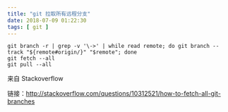 ```yaml
---
title: "git 拉取所有远程分支"
date: 2018-07-09 01:22:30
tags: [ git ]
---
```

```
git branch -r | grep -v '\->' | while read remote; do git branch --track "${remote#origin/}" "$remote"; done
git fetch --all
git pull --all
```

来自 Stackoverflow

链接：http://stackoverflow.com/questions/10312521/how-to-fetch-all-git-branches
